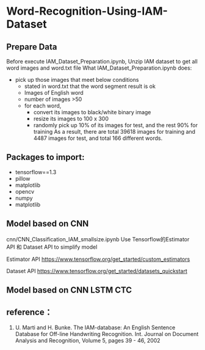 # Word-Recognition-Using-IAM-Dataset
## Prepare Data


Before execute IAM_Dataset_Preparation.ipynb, Unzip IAM dataset to get all word images and word.txt file
What IAM_Dataset_Preparation.ipynb does:
- pick up those images that meet below conditions
  - stated in word.txt that the word segment result is ok 
  - Images of English word 
  - number of images >50
  - for each word, 
     - convert its images to black/white binary image
     - resize its images to 100 x 300
     - randomly pick up 10% of its images for test, and the rest 90% for training
As a result, there are total 39618 images for training and 4487 images for test, and total 166 different words.


## Packages to import: 

+ tensorflow==1.3 
+ pillow
+ matplotlib
+ opencv
+ numpy
+ matplotlib
  
## Model based on CNN 

cnn/CNN_Classification_IAM_smallsize.ipynb 
Use Tensorflow的Estimator API 和 Dataset API to simplify model


Estimator API 
https://www.tensorflow.org/get_started/custom_estimators

Dataset API 
https://www.tensorflow.org/get_started/datasets_quickstart

## Model based on CNN LSTM CTC

## reference：

1. U. Marti and H. Bunke. The IAM-database: An English Sentence Database for Off-line Handwriting Recognition. Int. Journal on Document Analysis and Recognition, Volume 5, pages 39 - 46, 2002
